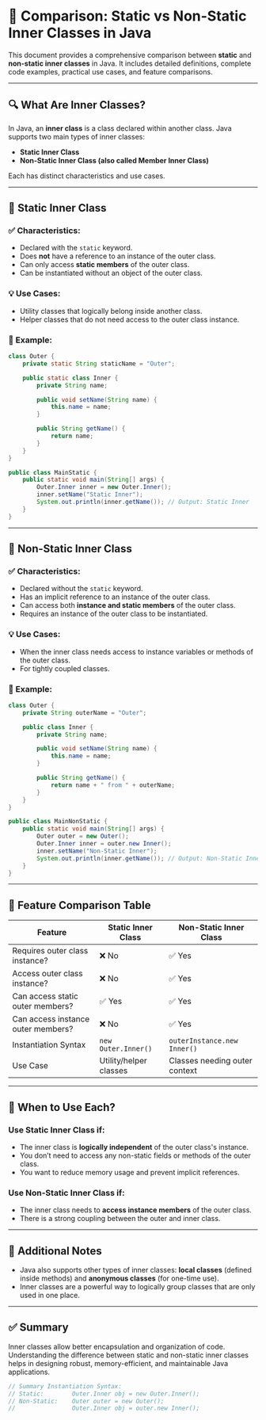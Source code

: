 # 📘 Comparison: Static vs Non-Static Inner Classes in Java

This document provides a comprehensive comparison between **static** and **non-static inner classes** in Java. It includes detailed definitions, complete code examples, practical use cases, and feature comparisons.

---

## 🔍 What Are Inner Classes?

In Java, an **inner class** is a class declared within another class. Java supports two main types of inner classes:

* **Static Inner Class**
* **Non-Static Inner Class (also called Member Inner Class)**

Each has distinct characteristics and use cases.

---

## 🔧 Static Inner Class

### ✅ Characteristics:

* Declared with the `static` keyword.
* Does **not** have a reference to an instance of the outer class.
* Can only access **static members** of the outer class.
* Can be instantiated without an object of the outer class.

### 💡 Use Cases:

* Utility classes that logically belong inside another class.
* Helper classes that do not need access to the outer class instance.

### 📄 Example:

```java
class Outer {
    private static String staticName = "Outer";

    public static class Inner {
        private String name;

        public void setName(String name) {
            this.name = name;
        }

        public String getName() {
            return name;
        }
    }
}

public class MainStatic {
    public static void main(String[] args) {
        Outer.Inner inner = new Outer.Inner();
        inner.setName("Static Inner");
        System.out.println(inner.getName()); // Output: Static Inner
    }
}
```

---

## 🔄 Non-Static Inner Class

### ✅ Characteristics:

* Declared without the `static` keyword.
* Has an implicit reference to an instance of the outer class.
* Can access both **instance and static members** of the outer class.
* Requires an instance of the outer class to be instantiated.

### 💡 Use Cases:

* When the inner class needs access to instance variables or methods of the outer class.
* For tightly coupled classes.

### 📄 Example:

```java
class Outer {
    private String outerName = "Outer";

    public class Inner {
        private String name;

        public void setName(String name) {
            this.name = name;
        }

        public String getName() {
            return name + " from " + outerName;
        }
    }
}

public class MainNonStatic {
    public static void main(String[] args) {
        Outer outer = new Outer();
        Outer.Inner inner = outer.new Inner();
        inner.setName("Non-Static Inner");
        System.out.println(inner.getName()); // Output: Non-Static Inner from Outer
    }
}
```

---

## 🧾 Feature Comparison Table

| Feature                            | Static Inner Class     | Non-Static Inner Class        |
| ---------------------------------- | ---------------------- | ----------------------------- |
| Requires outer class instance?     | ❌ No                   | ✅ Yes                         |
| Access outer class instance?       | ❌ No                   | ✅ Yes                         |
| Can access static outer members?   | ✅ Yes                  | ✅ Yes                         |
| Can access instance outer members? | ❌ No                   | ✅ Yes                         |
| Instantiation Syntax               | `new Outer.Inner()`    | `outerInstance.new Inner()`   |
| Use Case                           | Utility/helper classes | Classes needing outer context |

---

## 🎯 When to Use Each?

### Use **Static Inner Class** if:

* The inner class is **logically independent** of the outer class's instance.
* You don’t need to access any non-static fields or methods of the outer class.
* You want to reduce memory usage and prevent implicit references.

### Use **Non-Static Inner Class** if:

* The inner class needs to **access instance members** of the outer class.
* There is a strong coupling between the outer and inner class.

---

## 🧠 Additional Notes

* Java also supports other types of inner classes: **local classes** (defined inside methods) and **anonymous classes** (for one-time use).
* Inner classes are a powerful way to logically group classes that are only used in one place.

---

## ✅ Summary

Inner classes allow better encapsulation and organization of code. Understanding the difference between static and non-static inner classes helps in designing robust, memory-efficient, and maintainable Java applications.

```java
// Summary Instantiation Syntax:
// Static:        Outer.Inner obj = new Outer.Inner();
// Non-Static:    Outer outer = new Outer();
//                Outer.Inner obj = outer.new Inner();
```
